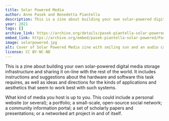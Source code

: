 ```yaml
---
title: Solar Powered Media
author: Anne Pasek and Benedetta Piantella
description: This is a zine about building your own solar-powered digital media storage infrastructure and sharing it on-line with the rest of the world.
year: 2021
tags: []
archive_link: https://archive.org/details/pasek-piantella-solar-powered/Pasek-Piantella-Solar_Powered/
embed_link: https://archive.org/embed/pasek-piantella-solar-powered/Pasek-Piantella-Solar_Powered/
image: solarpowered.jpg
alt: Cover of Solar Powered Media zine with smiling sun and an audio cable
license: CC BY-NC-ND
---
```


This is a zine about building your own solar-powered digital media storage infrastructure and sharing it on-line with the rest of the world. It includes instructions and suggestions about the hardware and software this task requires, as well as ideas and directions for the kinds of applications and aesthetics that seem to work best with such systems.

What kind of media you host is up to you. This could include a personal website (or several); a portfolio; a small-scale, open-source social network; a community information portal; a set of scholarly papers and presentations; or a networked art project in and of itself.


